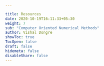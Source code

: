 ```yaml
---

title: Resources
date: 2020-10-19T16:11:33+05:30
weight: 7
sub: "Computer Oriented Numerical Methods"
author: Vishal Dongre
showToc: true
TocOpen: false
draft: false
hidemeta: false
disableShare: false
---
```


